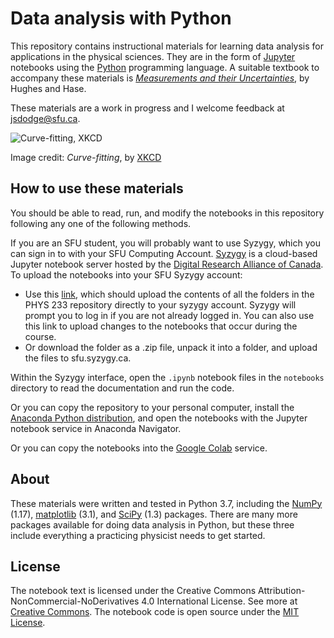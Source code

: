# Data analysis with Python

This repository contains instructional materials for learning data analysis for applications in the physical sciences. They are in the form of [Jupyter](https://jupyter-notebook.readthedocs.io/en/latest/) notebooks using the [Python](https://docs.python.org/3/tutorial/index.html) programming language. A suitable textbook to accompany these materials is [*Measurements and their Uncertainties*](http://www.oupcanada.com/catalog/9780199566334.html), by Hughes and Hase.

These materials are a work in progress and I welcome feedback at [jsdodge@sfu.ca](mailto:jsdodge@sfu.ca).

![Curve-fitting, XKCD](https://imgs.xkcd.com/comics/curve_fitting.png)

Image credit: *Curve-fitting*, by [XKCD](https://xkcd.com/2048/)

## How to use these materials
You should be able to read, run, and modify the notebooks in this repository following any one of the following methods. 

If you are an SFU student, you will probably want to use Syzygy, which you can sign in to with your SFU Computing Account. [Syzygy](https://sfu.syzygy.ca/) is a cloud-based Jupyter notebook server hosted by the [Digital Research Alliance of Canada](https://alliancecan.ca/en). To upload the notebooks into your SFU Syzygy account: 
* Use this [link](https://sfu.syzygy.ca/jupyter/hub/user-redirect/git-pull?repo=https://github.com/jsdodge/data-analysis-python.git&branch=main), which should upload the contents of all the folders in the PHYS 233 repository directly to your syzygy account. Syzygy will prompt you to log in if you are not already logged in. You can also use this link to upload changes to the notebooks that occur during the course.
* Or download the folder as a .zip file, unpack it into a folder, and upload the files to sfu.syzygy.ca.

Within the Syzygy interface, open the `.ipynb` notebook files in the `notebooks` directory to read the documentation and run the code.

Or you can copy the repository to your personal computer, install the [Anaconda Python distribution](https://www.anaconda.com/download), and open the notebooks with the Jupyter notebook service in Anaconda Navigator.

Or you can copy the notebooks into the [Google Colab](https://colab.research.google.com) service.


## About
These materials were written and tested in Python 3.7, including the [NumPy](https://docs.scipy.org/doc/numpy/reference/index.html) (1.17), [matplotlib](https://matplotlib.org/users/index.html) (3.1), and [SciPy](https://docs.scipy.org/doc/scipy/reference/tutorial/index.html) (1.3) packages. There are many more packages available for doing data analysis in Python, but these three include everything a practicing physicist needs to get started.

## License
The notebook text is licensed under the Creative Commons Attribution-NonCommercial-NoDerivatives 4.0 International License. See more at [Creative Commons](http://creativecommons.org/licenses/by-nc-nd/4.0/). The notebook code is open source under the [MIT License](https://opensource.org/licenses/MIT).
